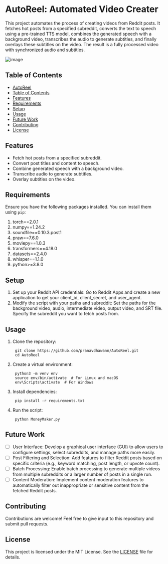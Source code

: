 # AutoReel: Automated Video Creater
This project automates the process of creating videos from Reddit posts. It fetches hot posts from a specified subreddit, converts the text to speech using a pre-trained TTS model, combines the generated speech with a background video, transcribes the audio to generate subtitles, and finally overlays these subtitles on the video. The result is a fully processed video with synchronized audio and subtitles.

![image](https://github.com/pranavdhawann/MoneyMaker/assets/74893835/b8c3e3ca-d5b9-49eb-a1ac-320376c5e2f7)

## Table of Contents
- [AutoReel](#AutoReel)
- [Table of Contents](#table-of-contents)
- [Features](#features)
- [Requirements](#requirements)
- [Setup](#setup)
- [Usage](#usage)
- [Future Work](#future-work)
- [Contributing](#contributing)
- [License](#license)

## Features
- Fetch hot posts from a specified subreddit.
- Convert post titles and content to speech.
- Combine generated speech with a background video.
- Transcribe audio to generate subtitles.
- Overlay subtitles on the video.

## Requirements
Ensure you have the following packages installed. You can install them using `pip`:
1. torch==2.0.1
2. numpy==1.24.2
3. soundfile==0.10.3.post1
4. praw==7.6.0
5. moviepy==1.0.3
6. transformers==4.18.0
7. datasets==2.4.0
8. whisper==1.1.0
9. python>=3.8.0

## Setup
1. Set up your Reddit API credentials: Go to Reddit Apps and create a new application to get your client_id, client_secret, and user_agent.
2. Modify the script with your paths and subreddit: Set the paths for the background video, audio, intermediate video, output video, and SRT file.
Specify the subreddit you want to fetch posts from.

## Usage
1. Clone the repository:
   ```
    git clone https://github.com/pranavdhawann/AutoReel.git
    cd AutoReel
   ```
2. Create a virtual environment:
   ```
    python3 -m venv env
    source env/bin/activate  # For Linux and macOS
    env\Scripts\activate  # For Windows
   ```
3. Install dependencies:
   ```
    pip install -r requirements.txt
   ```
4. Run the script:
   ```
    python MoneyMaker.py
   ```

## Future Work
- [ ] User Interface: Develop a graphical user interface (GUI) to allow users to configure settings, select subreddits, and manage paths more easily.
- [ ] Post Filtering and Selection: Add features to filter Reddit posts based on specific criteria (e.g., keyword matching, post length, or upvote count).
- [ ] Batch Processing: Enable batch processing to generate multiple videos from multiple subreddits or a larger number of posts in a single run.
- [ ] Content Moderation: Implement content moderation features to automatically filter out inappropriate or sensitive content from the fetched Reddit posts.

## Contributing
Contributions are welcome! Feel free to give input to this repository and submit pull requests.

## License
This project is licensed under the MIT License. See the [LICENSE](LICENSE) file for details.
